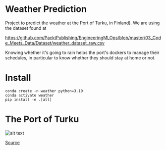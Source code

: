 # Weather Prediction

Project to predict the weather at the Port of Turku, in Finland). We are using the dataset found at 

https://github.com/PacktPublishing/EngineeringMLOps/blob/master/03_Code_Meets_Data/Dataset/weather_dataset_raw.csv

Knowing whether it's going to rain helps the port's dockers to manage their schedules, in particular to know whether they should stay at home or not.


# Install

```
conda create -n weather python=3.10
conda activate weather
pip install -e .[all]
```

# The Port of Turku

![alt text](https://github.com/iva-mlops-program/weather-prediction/blob/deepchecks/port_of_turku.jpg?raw=true)

[Source](https://www.portofturku.fi/en/)